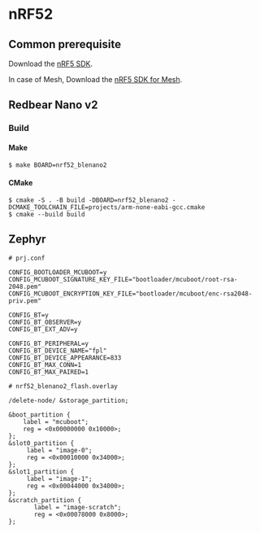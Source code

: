 # nRF52

## Common prerequisite
Download the [nRF5 SDK](https://www.nordicsemi.com/Products/Development-software/nRF5-SDK/Download#infotabs).

In case of Mesh, Download the [nRF5 SDK for Mesh](https://www.nordicsemi.com/Products/Development-software/nRF5-SDK-for-Mesh/Download?lang=en#infotabs).


## Redbear Nano v2
### Build

#### Make
```shell
$ make BOARD=nrf52_blenano2
```

#### CMake
```shell
$ cmake -S . -B build -DBOARD=nrf52_blenano2 -DCMAKE_TOOLCHAIN_FILE=projects/arm-none-eabi-gcc.cmake
$ cmake --build build
```

## Zephyr

```
# prj.conf

CONFIG_BOOTLOADER_MCUBOOT=y
CONFIG_MCUBOOT_SIGNATURE_KEY_FILE="bootloader/mcuboot/root-rsa-2048.pem"
CONFIG_MCUBOOT_ENCRYPTION_KEY_FILE="bootloader/mcuboot/enc-rsa2048-priv.pem"

CONFIG_BT=y
CONFIG_BT_OBSERVER=y
CONFIG_BT_EXT_ADV=y

CONFIG_BT_PERIPHERAL=y
CONFIG_BT_DEVICE_NAME="fpl"
CONFIG_BT_DEVICE_APPEARANCE=833
CONFIG_BT_MAX_CONN=1
CONFIG_BT_MAX_PAIRED=1
```

```
# nrf52_blenano2_flash.overlay

/delete-node/ &storage_partition;

&boot_partition {
	label = "mcuboot";
	reg = <0x00000000 0x10000>;
};
&slot0_partition {
	 label = "image-0";
	 reg = <0x00010000 0x34000>;
};
&slot1_partition {
	 label = "image-1";
	 reg = <0x00044000 0x34000>;
};
&scratch_partition {
	   label = "image-scratch";
	   reg = <0x00078000 0x8000>;
};
```
